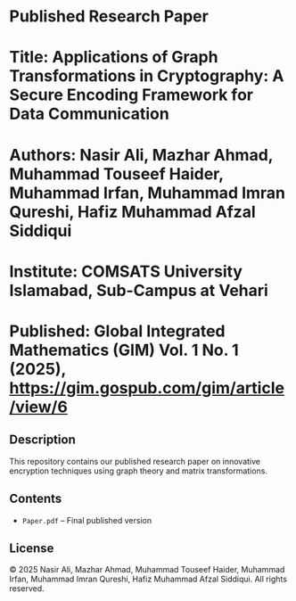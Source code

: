 # Published Research Paper

# Title: Applications of Graph Transformations in Cryptography: A Secure Encoding Framework for Data Communication
# Authors: Nasir Ali, Mazhar Ahmad, Muhammad Touseef Haider, Muhammad Irfan, Muhammad Imran Qureshi, Hafiz Muhammad Afzal Siddiqui
# Institute: COMSATS University Islamabad, Sub-Campus at Vehari
# Published: Global Integrated Mathematics (GIM) Vol. 1 No. 1 (2025), https://gim.gospub.com/gim/article/view/6

## Description
This repository contains our published research paper on innovative encryption techniques using graph theory and matrix transformations.

## Contents
- `Paper.pdf` – Final published version  

## License
© 2025 Nasir Ali, Mazhar Ahmad, Muhammad Touseef Haider, Muhammad Irfan, Muhammad Imran Qureshi, Hafiz Muhammad Afzal Siddiqui. All rights reserved.
